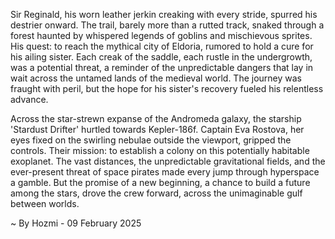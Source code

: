 
Sir Reginald, his worn leather jerkin creaking with every stride, spurred his destrier onward.  The trail, barely more than a rutted track, snaked through a forest haunted by whispered legends of goblins and mischievous sprites.  His quest: to reach the mythical city of Eldoria, rumored to hold a cure for his ailing sister.  Each creak of the saddle, each rustle in the undergrowth, was a potential threat, a reminder of the unpredictable dangers that lay in wait across the untamed lands of the medieval world. The journey was fraught with peril, but the hope for his sister's recovery fueled his relentless advance.

Across the star-strewn expanse of the Andromeda galaxy, the starship 'Stardust Drifter' hurtled towards Kepler-186f.  Captain Eva Rostova, her eyes fixed on the swirling nebulae outside the viewport, gripped the controls.  Their mission: to establish a colony on this potentially habitable exoplanet.  The vast distances, the unpredictable gravitational fields, and the ever-present threat of space pirates made every jump through hyperspace a gamble.  But the promise of a new beginning, a chance to build a future among the stars, drove the crew forward, across the unimaginable gulf between worlds.

~ By Hozmi - 09 February 2025
